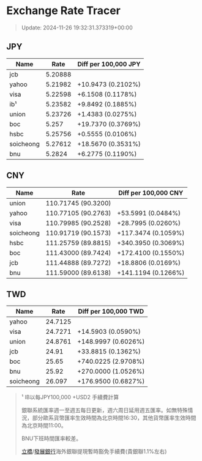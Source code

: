 # Exchange Rate Tracer

> Update: 2024-11-26 19:32:31.373319+00:00

## JPY

| Name      |    Rate | Diff per 100,000 JPY   |
|-----------|---------|------------------------|
| jcb       | 5.20888 |                        |
| yahoo     | 5.21982 | +10.9473 (0.2102%)     |
| visa      | 5.22598 | +6.1508 (0.1178%)      |
| ib¹       | 5.23582 | +9.8492 (0.1885%)      |
| union     | 5.23726 | +1.4383 (0.0275%)      |
| boc       | 5.257   | +19.7370 (0.3769%)     |
| hsbc      | 5.25756 | +0.5555 (0.0106%)      |
| soicheong | 5.27612 | +18.5670 (0.3531%)     |
| bnu       | 5.2824  | +6.2775 (0.1190%)      |

## CNY

| Name      | Rate                | Diff per 100,000 CNY   |
|-----------|---------------------|------------------------|
| union     | 110.71745	(90.3200) |                        |
| yahoo     | 110.77105	(90.2763) | +53.5991 (0.0484%)     |
| visa      | 110.79985	(90.2528) | +28.7995 (0.0260%)     |
| soicheong | 110.91719	(90.1573) | +117.3474 (0.1059%)    |
| hsbc      | 111.25759	(89.8815) | +340.3950 (0.3069%)    |
| boc       | 111.43000	(89.7424) | +172.4100 (0.1550%)    |
| jcb       | 111.44888	(89.7272) | +18.8806 (0.0169%)     |
| bnu       | 111.59000	(89.6138) | +141.1194 (0.1266%)    |

## TWD

| Name      |    Rate | Diff per 100,000 TWD   |
|-----------|---------|------------------------|
| yahoo     | 24.7125 |                        |
| visa      | 24.7271 | +14.5903 (0.0590%)     |
| union     | 24.8761 | +148.9997 (0.6026%)    |
| jcb       | 24.91   | +33.8815 (0.1362%)     |
| boc       | 25.65   | +740.0225 (2.9708%)    |
| bnu       | 25.92   | +270.0000 (1.0526%)    |
| soicheong | 26.097  | +176.9500 (0.6827%)    |


> ¹ IB以每JPY100,000 +USD2 手續費計算
>
> 銀聯系統匯率週一至週五每日更新，週六周日延用週五匯率。如無特殊情況，部分歐系貨幣匯率生效時間為北京時間16:30，其他貨幣匯率生效時間為北京時間11:00。
>
> BNU下班時間匯率較差。
>
> [立橋](https://www.wlbank.com.mo/uploads/ueditor/file/20181211/1544536513900230.pdf)/[發展銀行](https://www.mdb.com.mo/Service_Charges_20230728.pdf)海外銀聯提現暫時豁免手續費(貴銀聯1.1%左右)

